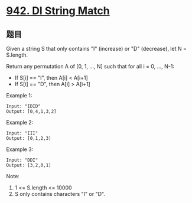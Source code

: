 # [942. DI String Match](https://leetcode.com/problems/di-string-match/)

## 题目
Given a string S that only contains "I" (increase) or "D" (decrease), let N = S.length.

Return any permutation A of [0, 1, ..., N] such that for all i = 0, ..., N-1:

- If S[i] == "I", then A[i] < A[i+1]
- If S[i] == "D", then A[i] > A[i+1]
 

Example 1:
```text
Input: "IDID"
Output: [0,4,1,3,2]
```
Example 2:
```text
Input: "III"
Output: [0,1,2,3]
```
Example 3:
```text
Input: "DDI"
Output: [3,2,0,1]
```
 

Note:

1. 1 <= S.length <= 10000
2. S only contains characters "I" or "D".
